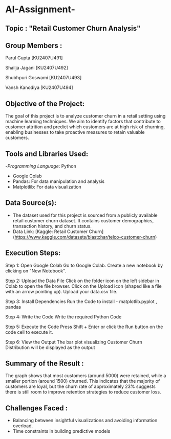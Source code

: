 # AI-Assignment-
## Topic : "Retail Customer Churn Analysis"

## Group Members :
Parul Gupta [KU2407U491]

Shailja Jagani [KU2407U492]

Shubhpuri Goswami [KU2407U493]

Vansh Kanodiya [KU2407U494]

## Objective of the Project:

The goal of this project is to analyze customer churn in a retail setting using machine learning techniques. We aim to identify factors that contribute to customer attrition and predict which customers are at high risk of churning, enabling businesses to take proactive measures to retain valuable customers.

## Tools and Libraries Used:
 
-*Programming Language*: Python
- Google Colab
- Pandas: For data manipulation and analysis
- Matplotlib: For data visualization

## Data Source(s):
- The dataset used for this project is sourced from a publicly available retail customer churn dataset. It contains customer demographics, transaction history, and 
  churn status.
- Data Link: [Kaggle: Retail Customer Churn] (https://www.kaggle.com/datasets/blastchar/telco-customer-churn)

## Execution Steps:

Step 1: Open Google Colab
Go to Google Colab.
Create a new notebook by clicking on "New Notebook".

Step 2: Upload the Data File
Click on the folder icon on the left sidebar in Colab to open the file browser.
Click on the Upload icon (shaped like a file with an arrow pointing up).
Upload your data.csv file.

Step 3: Install Dependencies
Run the Code to install - matplotlib.pyplot , pandas

Step 4: Write the Code 
Write the required Python Code

Step 5: Execute the Code
Press Shift + Enter or click the Run button on the code cell to execute it.

Step 6: View the Output
The bar plot visualizing Customer Churn Distribution will be displayed as the output

## Summary of the Result :

The graph shows that most customers (around 5000) were retained, while a smaller portion (around 1500) churned. This indicates that the majority of customers are loyal, but the churn rate of approximately 23% suggests there is still room to improve retention strategies to reduce customer loss.

## Challenges Faced :  
- Balancing between insightful visualizations and avoiding information overload.  
- Time constraints in building predictive models

  


